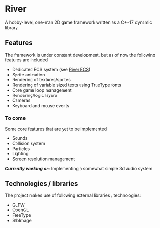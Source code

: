 # River
A hobby-level, one-man 2D game framework written as a C++17 dynamic library.

## Features
The framework is under constant development, but as of now the following features are included:

 - Dedicated ECS system (see [River ECS](https://github.com/maltebp/RiverECS))
 - Sprite animation
 - Rendering of textures/sprites
 - Rendering of variable sized texts using TrueType fonts
 - Core game loop management
 - Rendering/logic layers
 - Cameras
 - Keyboard and mouse events


### To come
Some core features that are yet to be implemented
 - Sounds
 - Collision system
 - Particles
 - Lighting
 - Screen resolution management

 ___Currently working on___: Implementing a somewhat simple 3d audio system


## Technologies / libraries
The project makes use of following external libraries / technologies:

 - GLFW
 - OpenGL
 - FreeType
 - StbImage
 
